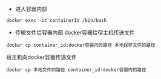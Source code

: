 - 进入容器内部
```shell script
docker exec -it containerId /bin/bash
```
- 传输文件给容器内部
docker容器给宿主机传送文件
```shell script
docker cp container_id:docker容器内的路径 本地保存文件的路径
```
宿主机向docker容器传送文件
```shell script
docker cp 本地文件的路径 container_id:docker容器内的路径
```